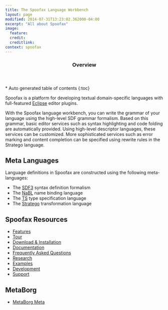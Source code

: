 ```yaml
---
title: The Spoofax Language Workbench 
layout: page
modified: 2014-07-31T13:23:02.362000-04:00
excerpt: "All about Spoofax"
image:
  feature: 
  credit: 
  creditlink: 
context: spoofax
---
```

 
 <section id="table-of-contents" class="toc"> 
  <header> <h3>Overview</h3> </header>
  <div id="drawer" markdown="1">
  *  Auto generated table of contents
  {:toc}
  </div>
</section><!-- /#table-of-contents -->
 
 
Spoofax is a platform for developing textual domain-specific languages with full-featured [Eclipse](http://eclipse.org) editor plugins.
 
With the Spoofax language workbench, you can write the grammar of your language using the high-level SDF  grammar formalism. Based on this grammar, basic editor services such as syntax highlighting and code folding are automatically provided. Using high-level descriptor languages, these services can be customized. More sophisticated services such as error marking and content completion can be specified using rewrite rules in the Stratego language.

## Meta Languages

Language definitions in Spoofax are constructed using the following meta-languages:

* The [SDF3](/sdf/) syntax definition formalism
* The [NaBL](/nabl/) name binding language
* The [TS](/ts/) type specification language
* The [Stratego](/stratego/) transformation language

## Spoofax Resources

* [Features](features/)
* [Tour](tour/)
* [Download & Installation](/download)
* [Documentation](documentation/)
* [Frequently Asked Questions](faq/)
* [Research](research/)
* [Examples](/spoofax/examples/)
* [Development](/dev/)
* [Support](support/)

## MetaBorg

* [MetaBorg Meta](/meta/)

